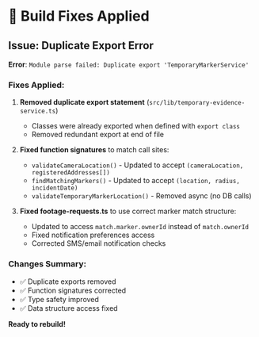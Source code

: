 # 🔧 Build Fixes Applied

## Issue: Duplicate Export Error

**Error**: `Module parse failed: Duplicate export 'TemporaryMarkerService'`

### Fixes Applied:

1. **Removed duplicate export statement** (`src/lib/temporary-evidence-service.ts`)
   - Classes were already exported when defined with `export class`
   - Removed redundant export at end of file

2. **Fixed function signatures** to match call sites:
   - `validateCameraLocation()` - Updated to accept `(cameraLocation, registeredAddresses[])`
   - `findMatchingMarkers()` - Updated to accept `(location, radius, incidentDate)`
   - `validateTemporaryMarkerLocation()` - Removed async (no DB calls)

3. **Fixed footage-requests.ts** to use correct marker match structure:
   - Updated to access `match.marker.ownerId` instead of `match.ownerId`
   - Fixed notification preferences access
   - Corrected SMS/email notification checks

### Changes Summary:
- ✅ Duplicate exports removed
- ✅ Function signatures corrected
- ✅ Type safety improved
- ✅ Data structure access fixed

**Ready to rebuild!**
